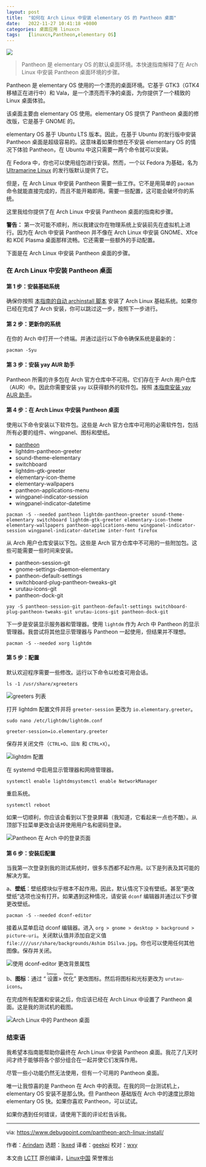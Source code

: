 ```yaml
---
layout: post
title:	"如何在 Arch Linux 中安装 elementary OS 的 Pantheon 桌面"
date:	2022-11-27 10:41:18 +0800 
categories:	桌面应用 linuxcn 
tags:	[linuxcn,Pantheon,elementary OS]
---
```



![](/Asserts/Images/album/202211/27/104052h7iwfcw4larkio1i.jpg)



> 
> Pantheon 是 elementary OS 的默认桌面环境。本快速指南解释了在 Arch Linux 中安装 Pantheon 桌面环境的步骤。
> 
> 
> 


Pantheon 是 elementary OS 使用的一个漂亮的桌面环境。它基于 GTK3（GTK4 移植正在进行中）和 Vala，是一个漂亮而干净的桌面，为你提供了一个精致的 Linux 桌面体验。


该桌面主要由 elementary OS 使用。elementary OS 提供了 Pantheon 桌面的修改版，它是基于 GNOME 的。


elementary OS 基于 Ubuntu LTS 版本。因此，在基于 Ubuntu 的发行版中安装 Pantheon 桌面是超级容易的。这意味着如果你想在不安装 elementary OS 的情况下体验 Pantheon，在 Ubuntu 中这只需要一两个命令就可以安装。


在 Fedora 中，你也可以使用组包进行安装。然而，一个以 Fedora 为基础，名为 [Ultramarine Linux](https://www.debugpoint.com/ultramarine-linux-36/) 的发行版默认提供了它。


但是，在 Arch Linux 中安装 Pantheon 需要一些工作。它不是用简单的 `pacman` 命令就能直接完成的，而且不能开箱即用。需要一些配置，这可能会破坏你的系统。


这里我给你提供了在 Arch Linux 中安装 Pantheon 桌面的指南和步骤。


**警告：** 第一次可能不顺利，所以我建议你在物理系统上安装前先在虚拟机上进行。因为在 Arch 中安装 Pantheon 并不像在 Arch Linux 中安装 GNOME、Xfce 和 KDE Plasma 桌面那样流畅。它还需要一些额外的手动配置。


下面是在 Arch Linux 中安装 Pantheon 桌面的步骤。


### 在 Arch Linux 中安装 Pantheon 桌面


#### 第 1 步：安装基础系统


确保你按照 [本指南的自动 archinstall 脚本](https://www.debugpoint.com/archinstall-guide/) 安装了 Arch Linux 基础系统。如果你已经在完成了 Arch 安装，你可以跳过这一步，按照下一步进行。


#### 第 2 步：更新你的系统


在你的 Arch 中打开一个终端。并通过运行以下命令确保系统是最新的：



```
pacman -Syu

```

#### 第 3 步：安装 yay AUR 助手


Pantheon 所需的许多包在 Arch 官方仓库中不可用。它们存在于 Arch 用户仓库（AUR）中。因此你需要安装 `yay` 以获得额外的软件包。按照 [本指南安装 yay AUR 助手](https://www.debugpoint.com/install-yay-arch/)。


#### 第 4 步：在 Arch Linux 中安装 Pantheon 桌面


使用以下命令安装以下软件包。这些是 Arch 官方仓库中可用的必需软件包，包括所有必要的组件、wingpanel、图标和壁纸。


* [pantheon](https://wiki.archlinux.org/index.php/Pantheon)
* lightdm-pantheon-greeter
* sound-theme-elementary
* switchboard
* lightdm-gtk-greeter
* elementary-icon-theme
* elementary-wallpapers
* pantheon-applications-menu
* wingpanel-indicator-session
* wingpanel-indicator-datetime



```
pacman -S --needed pantheon lightdm-pantheon-greeter sound-theme-elementary switchboard lightdm-gtk-greeter elementary-icon-theme elementary-wallpapers pantheon-applications-menu wingpanel-indicator-session wingpanel-indicator-datetime inter-font firefox

```

从 Arch 用户仓库安装以下包。这些是 Arch 官方仓库中不可用的一些附加包。这些可能需要一些时间来安装。


* pantheon-session-git
* gnome-settings-daemon-elementary
* pantheon-default-settings
* switchboard-plug-pantheon-tweaks-git
* urutau-icons-git
* pantheon-dock-git



```
yay -S pantheon-session-git pantheon-default-settings switchboard-plug-pantheon-tweaks-git urutau-icons-git pantheon-dock-git

```

下一步是安装显示服务器和管理器。使用 `lightdm` 作为 Arch 中 Pantheon 的显示管理器。我尝试将其他显示管理器与 Pantheon 一起使用，但结果并不理想。



```
pacman -S --needed xorg lightdm

```

#### 第 5 步：配置


默认欢迎程序需要一些修改。运行以下命令以检查可用会话。



```
ls -1 /usr/share/xgreeters

```

![greeters 列表](/Asserts/Images/album/202211/27/104119lj003yn0an3ykn2n.jpg)


打开 lightdm 配置文件并将 `greeter-session` 更改为 `io.elementary.greeter`。



```
sudo nano /etc/lightdm/lightdm.conf

```


```
greeter-session=io.elementary.greeter

```

保存并关闭文件（`CTRL+O`、`回车` 和 `CTRL+X`）。


![lightdm 配置](/Asserts/Images/album/202211/27/104119f1hmtd9el5h5lcld.jpg)


在 systemd 中启用显示管理器和网络管理器。



```
systemctl enable lightdmsystemctl enable NetworkManager

```

重启系统。



```
systemctl reboot

```

如果一切顺利，你应该会看到以下登录屏幕（我知道，它看起来一点也不酷）。从顶部下拉菜单更改会话并使用用户名和密码登录。


![Pantheon 在 Arch 中的登录页面](/Asserts/Images/album/202211/27/104119cir15b3d8a5sl3zd.jpg)


#### 第 6 步：安装后配置


当我第一次登录到我的测试系统时，很多东西都不起作用。以下是列表及其可能的解决方案。


a、**壁纸**：壁纸模块似乎根本不起作用。因此，默认情况下没有壁纸。甚至“更改壁纸”选项也没有打开。如果遇到这种情况，请安装 `dconf` 编辑器并通过以下步骤更改壁纸。



```
pacman -S --needed dconf-editor

```

接着从菜单启动 dconf 编辑器。进入 `org > gnome > desktop > background > picture-uri`。关闭默认值并添加自定义值 `file:////usr/share/backgrounds/Ashim DSilva.jpg`。你也可以使用任何其他图像。保存并关闭。


![使用 dconf-editor 更改背景属性](/Asserts/Images/album/202211/27/104119b5m5b57m9awcq0c5.jpg)


b、**图标**：通过 “<ruby> 设置 <rt>  Settings </rt></ruby> > <ruby> 优化 <rt>  Tweaks </rt></ruby>” 更改图标。然后将图标和光标更改为 `urutau-icons`。


在完成所有配置和安装之后，你应该已经在 Arch Linux 中设置了 Pantheon 桌面。这是我的测试机的截图。


![Arch Linux 中的 Pantheon 桌面](/Asserts/Images/album/202211/27/104119t9vivy0eejvin9ly.jpg)


### 结束语


我希望本指南能帮助你最终在 Arch Linux 中安装 Pantheon 桌面。我花了几天时间才终于能够将各个部分组合在一起并使它们发挥作用。


尽管一些小功能仍然无法使用，但有一个可用的 Pantheon 桌面。


唯一让我惊喜的是 Pantheon 在 Arch 中的表现。在我的同一台测试机上，elementary OS 安装不是那么快。但 Pantheon 基础版在 Arch 中的速度比原始 elementary OS 快。如果你喜欢 Pantheon，可以试试。


如果你遇到任何错误，请使用下面的评论栏告诉我。




---


via: <https://www.debugpoint.com/pantheon-arch-linux-install/>


作者：[Arindam](https://www.debugpoint.com/author/admin1/) 选题：[lkxed](https://github.com/lkxed) 译者：[geekpi](https://github.com/geekpi) 校对：[wxy](https://github.com/wxy)


本文由 [LCTT](https://github.com/LCTT/TranslateProject) 原创编译，[Linux中国](https://linux.cn/) 荣誉推出
